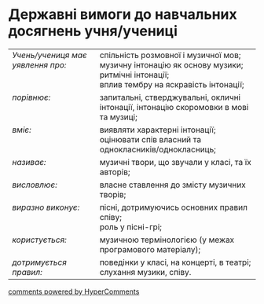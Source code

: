 <div id="hypercomments_widget" class="js-hypercomments-widget invisible"></div>

# Державні вимоги до навчальних досягнень учня/учениці

<table>
<tbody>
  <tr>
    <td style="vertical-align:top !important;">
<i>Учень/учениця має уявлення про:</i><br></td>
<td>спільність розмовної і музичної мов; <br>
музичну інтонацію як основу музики;<br>
ритмічні інтонації;<br>
вплив тембру на яскравість інтонації;
</td>
</tr>
<tr>
    <td style="vertical-align:top !important;">
<i>порівнює:</i><br></td>
<td>запитальні, стверджувальні, окличні інтонації, інтонацію скоромовки в мові та музиці;</td>
</tr>
<tr>
<td style="vertical-align:top !important;">
<i>вміє:</i><br></td>
<td>виявляти характерні інтонації;<br>
оцінювати спів власний та однокласників/однокласниць;</td>
</tr>
<tr>
    <td style="vertical-align:top !important;">
<i>називає:</i><br></td>
<td>музичні твори, що звучали у класі, та їх авторів;</td>
</tr>
<tr>    
    <td style="vertical-align:top !important;">
<i>висловлює:</i><br></td>
<td>власне ставлення до змісту музичних творів;</td>
</tr>
<tr>
    <td style="vertical-align:top !important;">
<i>виразно виконує:</i><br></td>
<td>пісні, дотримуючись основних правил співу;<br>
роль у пісні-грі;</td>
</tr>
<tr>
    <td style="vertical-align:top !important;">
<i>користується:</i></td>
<td style="vertical-align:top !important;">музичною термінологією (у межах програмового матеріалу);</td>
</tr>
<tr>
<td style="vertical-align:top !important;">
<i>дотримується правил:</i><br></td>
<td>поведінки у класі, на концерті, в театрі;<br>
слухання музики, співу.</td>
</tr>
</tbody>
</table>

<div class="js-hypercomments-container">
    <a href="http://hypercomments.com" class="hc-link" title="comments widget">comments powered by HyperComments</a>
</div>